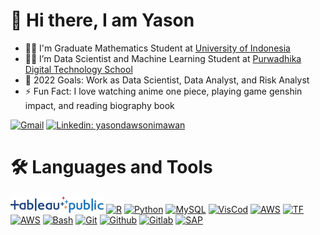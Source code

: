 # 👋  Hi there, I am Yason 
- 👨‍🎓 I'm Graduate Mathematics Student at [University of Indonesia](https://math.ui.ac.id/en/)
- 👨‍🔬 I’m Data Scientist and Machine Learning Student at [Purwadhika Digital Technology School](https://purwadhika.com/)
- 🥅 2022 Goals: Work as Data Scientist, Data Analyst, and Risk Analyst
- ⚡ Fun Fact: I love watching anime one piece, playing game genshin impact, and reading biography book

[![Gmail](https://img.shields.io/badge/Gmail-yason.dawson%40sci.ui.ac.id-orange)](mailto:yason.dawson@sci.ui.ac.id)
[![Linkedin: yasondawsonimawan](https://img.shields.io/badge/-yasondawsonimawan-blue?style=flat-square&logo=Linkedin&logoColor=white&link=https://www.linkedin.com/in/yason-dawson-imawan-karo-karo-670982135/)](https://www.linkedin.com/in/yason-dawson-imawan-karo-karo-670982135/)

# 🛠 Languages and Tools
[![Tableau](https://github.com/yasondawson1/yasondawson1/blob/main/icons/tableau.png)](https://public.tableau.com/app/profile/yason.dawson.imawan)
[![R](https://www.vectorlogo.zone/logos/r-project/r-project-ar21.svg)](https://rpubs.com/yasondawson)
[![Python](https://www.vectorlogo.zone/logos/python/python-ar21.svg)](https://www.python.org/ "data load script")
[![MySQL](https://www.vectorlogo.zone/logos/mysql/mysql-ar21.svg)](https://www.mysql.com/)
[![VisCod](https://www.vectorlogo.zone/logos/visualstudio_code/visualstudio_code-ar21.svg)](https://code.visualstudio.com/download)
[![AWS](https://www.vectorlogo.zone/logos/amazon_aws/amazon_aws-ar21.svg)](https://aws.amazon.com/id/)
[![TF](https://www.vectorlogo.zone/logos/tensorflow/tensorflow-ar21.svg)](https://aws.amazon.com/id/)
[![AWS](https://www.vectorlogo.zone/logos/amazon_aws/amazon_aws-ar21.svg)](https://aws.amazon.com/id/)
[![Bash](https://www.vectorlogo.zone/logos/gnu_bash/gnu_bash-ar21.svg)](https://www.gnu.org/software/bash/ "Scripting")
[![Git](https://www.vectorlogo.zone/logos/git-scm/git-scm-ar21.svg)](https://git-scm.com/ "Version control")
[![Github](https://www.vectorlogo.zone/logos/github/github-ar21.svg)](https://github.com/ "Git Repositories")
[![Gitlab](https://www.vectorlogo.zone/logos/gitlab/gitlab-ar21.svg)](https://about.gitlab.com/ "Git Repositories")
[![SAP](https://www.vectorlogo.zone/logos/sap/sap-ar21.svg)](https://www.sap.com/sea/index.html)
